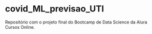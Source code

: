 # covid_ML_previsao_UTI
Repositório com o projeto final do Bootcamp de Data Science da Alura Cursos Online.
